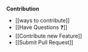**Contribution**

* [[ways to contribute]]
* [[Have Questions :question:]]
* [[Contribute new Feature]]
* [[Submit Pull Request]]